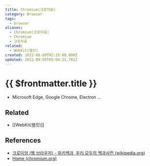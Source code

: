 ```yaml
---
title: Chromium(크로미움)
category: Browser
tags:
  - browser
aliases:
  - Chromium(크로미움)
  - Chromium
  - 크로미움
related:
  - WebKit(웹킷)
created: 2022-08-09T02:25:00.000Z
updated: 2022-09-05T05:04:21.781Z
---
```


# {{ $frontmatter.title }}

- Microsoft Edge, Google Chrome, Electron ...

## Related

- [[WebKit(웹킷)]]

## References

- [크로미엄 (웹 브라우저) - 위키백과, 우리 모두의 백과사전 (wikipedia.org)](<https://ko.wikipedia.org/wiki/%ED%81%AC%EB%A1%9C%EB%AF%B8%EC%97%84_(%EC%9B%B9_%EB%B8%8C%EB%9D%BC%EC%9A%B0%EC%A0%80)>)
- [Home (chromium.org)](https://www.chromium.org)
